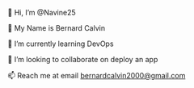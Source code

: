 👋 Hi, I’m @Navine25

👦 My Name is Bernard Calvin

🌱 I’m currently learning DevOps

💞️ I’m looking to collaborate on deploy an app

📫 Reach me at email bernardcalvin2000@gmail.com
<!---
Navine25/Navine25 is a ✨ special ✨ repository because its `README.md` (this file) appears on your GitHub profile.
You can click the Preview link to take a look at your changes.
--->

